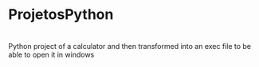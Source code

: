 # ProjetosPython
#
Python project of a calculator and then transformed into an exec file to be able to open it in windows

